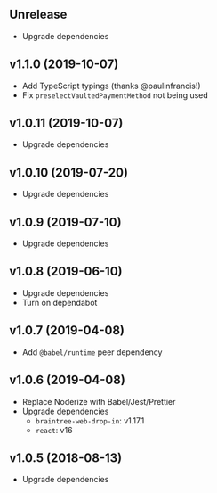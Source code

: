 ## Unrelease

- Upgrade dependencies

## v1.1.0 (2019-10-07)

- Add TypeScript typings (thanks @paulinfrancis!)
- Fix `preselectVaultedPaymentMethod` not being used

## v1.0.11 (2019-10-07)

- Upgrade dependencies

## v1.0.10 (2019-07-20)

- Upgrade dependencies

## v1.0.9 (2019-07-10)

- Upgrade dependencies

## v1.0.8 (2019-06-10)

- Upgrade dependencies
- Turn on dependabot

## v1.0.7 (2019-04-08)

- Add `@babel/runtime` peer dependency

## v1.0.6 (2019-04-08)

- Replace Noderize with Babel/Jest/Prettier
- Upgrade dependencies
  - `braintree-web-drop-in`: v1.17.1
  - `react`: v16

## v1.0.5 (2018-08-13)

- Upgrade dependencies
